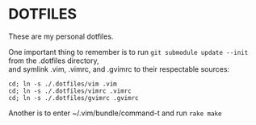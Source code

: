 DOTFILES
========

  These are my personal dotfiles.

  One important thing to remember is to run `git submodule update --init` from the .dotfiles directory,  
  and symlink .vim, .vimrc, and .gvimrc to their respectable sources:  
  
  `cd; ln -s ./.dotfiles/vim .vim`  
  `cd; ln -s ./.dotfiles/vimrc .vimrc`  
  `cd; ln -s ./.dotfiles/gvimrc .gvimrc`  
  
  Another is to enter ~/.vim/bundle/command-t and run `rake make`
